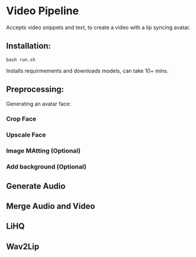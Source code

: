 # Video Pipeline

Accepts video snippets and text, to create a video with a lip syncing avatar.


## Installation:

```
bash run.sh
```
Installs requirmements and downloads models, can take 10+ mins.


## Preprocessing:

Generating an avatar face:

### Crop Face

### Upscale Face

### Image MAtting (Optional)

### Add background (Optional)



## Generate Audio

## Merge Audio and Video

## LiHQ

## Wav2Lip

## 